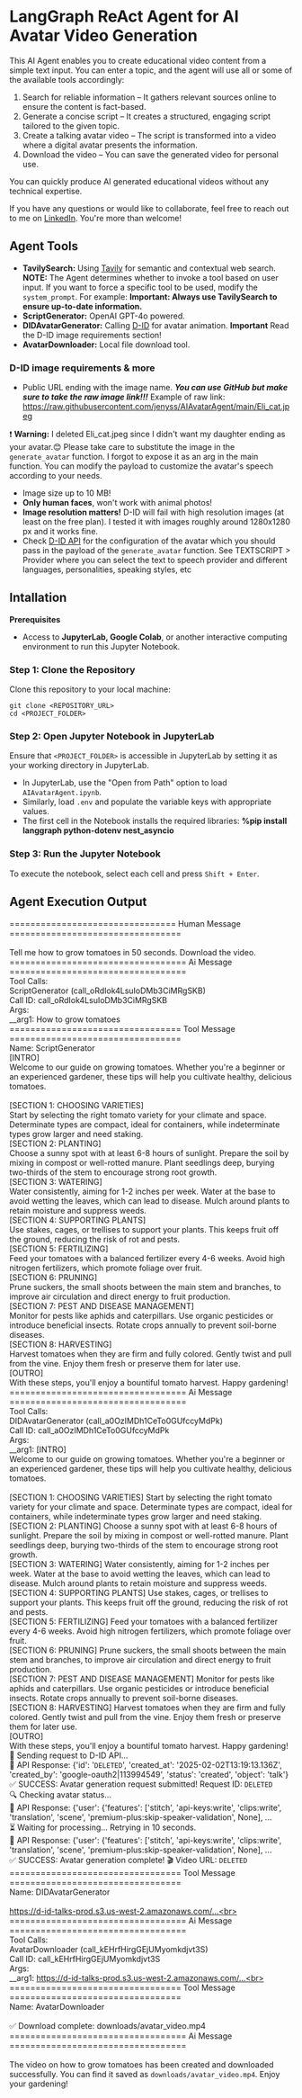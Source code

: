 # LangGraph ReAct Agent for AI Avatar Video Generation

This AI Agent enables you to create educational video content from a simple text input. You can enter a topic, and the agent will use all or some of the available tools accordingly:

1. Search for reliable information – It gathers relevant sources online to ensure the content is fact-based.
2. Generate a concise script – It creates a structured, engaging script tailored to the given topic.
3. Create a talking avatar video – The script is transformed into a video where a digital avatar presents the information.
4. Download the video – You can save the generated video for personal use.

You can quickly produce AI generated educational videos without any technical expertise. 

If you have any questions or would like to collaborate, feel free to reach out to me on [LinkedIn](https://www.linkedin.com/in/jenya-stoeva-60477249/). You're more than welcome!

## Agent Tools
* **TavilySearch:** Using [Tavily](https://tavily.com/) for semantic and contextual web search. **NOTE:** The Agent determines whether to invoke a tool based on user input. If you want to force a specific tool to be used, modify the ```system_prompt```. For example: **Important: Always use TavilySearch to ensure up-to-date information.**
* **ScriptGenerator:** OpenAI GPT-4o powered.
* **DIDAvatarGenerator:** Calling [D-ID](https://www.d-id.com/) for avatar animation. **Important** Read the D-ID image requirements section!
* **AvatarDownloader:** Local file download tool.

### D-ID image requirements & more
* Public URL ending with the image name. **_You can use GitHub but make sure to take the raw image link!!!_** Example of raw link: https://raw.githubusercontent.com/jenyss/AIAvatarAgent/main/Eli_cat.jpeg<br>

❗ **Warning:** I deleted Eli_cat.jpeg since I didn't want my daughter ending as your avatar.😊 Please take care to substitute the image in the ```generate_avatar``` function. I forgot to expose it as an arg in the main function. You can modify the payload to customize the avatar's speech according to your needs.

* Image size up to 10 MB!
* **Only human faces**, won't work with animal photos!
* **Image resolution matters!** D-ID will fail with high resolution images (at least on the free plan). I tested it with images roughly around 1280x1280 px and it works fine.
* Check [D-ID API](https://docs.d-id.com/reference/createtalk) for the configuration of the avatar which you should pass in the payload of the ```generate_avatar``` function. See TEXTSCRIPT > Provider where you can select the text to speech provider and different languages, personalities, speaking styles, etc

## Intallation

<b>Prerequisites</b>

* Access to <b>JupyterLab, Google Colab</b>, or another interactive computing environment to run this Jupyter Notebook.

### Step 1: Clone the Repository

Clone this repository to your local machine:
```
git clone <REPOSITORY_URL>
cd <PROJECT_FOLDER>
```

### Step 2: Open Jupyter Notebook in JupyterLab

Ensure that ```<PROJECT_FOLDER>``` is accessible in JupyterLab by setting it as your working directory in JupyterLab.
 * In JupyterLab, use the "Open from Path" option to load ```AIAvatarAgent.ipynb```.
 * Similarly, load ```.env``` and populate the variable keys with appropriate values.
 * The first cell in the Notebook installs the required libraries: **%pip install langgraph python-dotenv nest_asyncio**

### Step 3: Run the Jupyter Notebook

To execute the notebook, select each cell and press ```Shift + Enter```.

## Agent Execution Output

================================ Human Message =================================<br>
<br>
Tell me how to grow tomatoes in 50 seconds. Download the video.<br>
================================== Ai Message ==================================<br>
Tool Calls:<br>
  ScriptGenerator (call_oRdIok4LsuIoDMb3CiMRgSKB)<br>
 Call ID: call_oRdIok4LsuIoDMb3CiMRgSKB<br>
  Args:<br>
    __arg1: How to grow tomatoes<br>
================================= Tool Message =================================<br>
Name: ScriptGenerator
<br>
[INTRO]<br>
Welcome to our guide on growing tomatoes. Whether you're a beginner or an experienced gardener, these tips will help you cultivate healthy, delicious tomatoes.<br>
<br>
[SECTION 1: CHOOSING VARIETIES]<br>
Start by selecting the right tomato variety for your climate and space. Determinate types are compact, ideal for containers, while indeterminate types grow larger and need staking.
<br>
[SECTION 2: PLANTING]<br>
Choose a sunny spot with at least 6-8 hours of sunlight. Prepare the soil by mixing in compost or well-rotted manure. Plant seedlings deep, burying two-thirds of the stem to encourage strong root growth.
<br>
[SECTION 3: WATERING]<br>
Water consistently, aiming for 1-2 inches per week. Water at the base to avoid wetting the leaves, which can lead to disease. Mulch around plants to retain moisture and suppress weeds.
<br>
[SECTION 4: SUPPORTING PLANTS]<br>
Use stakes, cages, or trellises to support your plants. This keeps fruit off the ground, reducing the risk of rot and pests.
<br>
[SECTION 5: FERTILIZING]<br>
Feed your tomatoes with a balanced fertilizer every 4-6 weeks. Avoid high nitrogen fertilizers, which promote foliage over fruit.
<br>
[SECTION 6: PRUNING]<br>
Prune suckers, the small shoots between the main stem and branches, to improve air circulation and direct energy to fruit production.
<br>
[SECTION 7: PEST AND DISEASE MANAGEMENT]<br>
Monitor for pests like aphids and caterpillars. Use organic pesticides or introduce beneficial insects. Rotate crops annually to prevent soil-borne diseases.
<br>
[SECTION 8: HARVESTING]<br>
Harvest tomatoes when they are firm and fully colored. Gently twist and pull from the vine. Enjoy them fresh or preserve them for later use.
<br>
[OUTRO]<br>
With these steps, you'll enjoy a bountiful tomato harvest. Happy gardening!<br>
================================== Ai Message ==================================<br>
Tool Calls:<br>
  DIDAvatarGenerator (call_a0OzIMDh1CeTo0GUfccyMdPk)<br>
 Call ID: call_a0OzIMDh1CeTo0GUfccyMdPk<br>
  Args:<br>
    __arg1: [INTRO]<br>
Welcome to our guide on growing tomatoes. Whether you're a beginner or an experienced gardener, these tips will help you cultivate healthy, delicious tomatoes.<br>
<br>
[SECTION 1: CHOOSING VARIETIES]
Start by selecting the right tomato variety for your climate and space. Determinate types are compact, ideal for containers, while indeterminate types grow larger and need staking.
<br>
[SECTION 2: PLANTING]
Choose a sunny spot with at least 6-8 hours of sunlight. Prepare the soil by mixing in compost or well-rotted manure. Plant seedlings deep, burying two-thirds of the stem to encourage strong root growth.
<br>
[SECTION 3: WATERING]
Water consistently, aiming for 1-2 inches per week. Water at the base to avoid wetting the leaves, which can lead to disease. Mulch around plants to retain moisture and suppress weeds.
<br>
[SECTION 4: SUPPORTING PLANTS]
Use stakes, cages, or trellises to support your plants. This keeps fruit off the ground, reducing the risk of rot and pests.
<br>
[SECTION 5: FERTILIZING]
Feed your tomatoes with a balanced fertilizer every 4-6 weeks. Avoid high nitrogen fertilizers, which promote foliage over fruit.
<br>
[SECTION 6: PRUNING]
Prune suckers, the small shoots between the main stem and branches, to improve air circulation and direct energy to fruit production.
<br>
[SECTION 7: PEST AND DISEASE MANAGEMENT]
Monitor for pests like aphids and caterpillars. Use organic pesticides or introduce beneficial insects. Rotate crops annually to prevent soil-borne diseases.
<br>
[SECTION 8: HARVESTING]
Harvest tomatoes when they are firm and fully colored. Gently twist and pull from the vine. Enjoy them fresh or preserve them for later use.
<br>
[OUTRO]<br>
With these steps, you'll enjoy a bountiful tomato harvest. Happy gardening!<br>
🚀 Sending request to D-ID API...<br>
🔎 API Response: {'id': '```DELETED```', 'created_at': '2025-02-02T13:19:13.136Z', 'created_by': 'google-oauth2|113994549', 'status': 'created', 'object': 'talk'}<br>
✅ SUCCESS: Avatar generation request submitted! Request ID: ```DELETED```<br>
🔍 Checking avatar status...<br>
🔎 API Response: {'user': {'features': ['stitch', 'api-keys:write', 'clips:write', 'translation', 'scene', 'premium-plus:skip-speaker-validation', None], ...<br>
⏳ Waiting for processing... Retrying in 10 seconds.<br>
🔎 API Response: {'user': {'features': ['stitch', 'api-keys:write', 'clips:write', 'translation', 'scene', 'premium-plus:skip-speaker-validation', None], ...<br>
✅ SUCCESS: Avatar generation complete! 🎬 Video URL: ```DELETED```<br>
================================= Tool Message =================================<br>
Name: DIDAvatarGenerator<br>
<br>
https://d-id-talks-prod.s3.us-west-2.amazonaws.com/...<br>
================================== Ai Message ==================================<br>
Tool Calls:<br>
  AvatarDownloader (call_kEHrfHirgGEjUMyomkdjvt3S)<br>
 Call ID: call_kEHrfHirgGEjUMyomkdjvt3S<br>
  Args:<br>
    __arg1: https://d-id-talks-prod.s3.us-west-2.amazonaws.com/...<br>
================================= Tool Message =================================<br>
Name: AvatarDownloader<br>
<br>
✅ Download complete: downloads/avatar_video.mp4<br>
================================== Ai Message ==================================<br>
<br>
The video on how to grow tomatoes has been created and downloaded successfully. You can find it saved as `downloads/avatar_video.mp4`. Enjoy your gardening!
